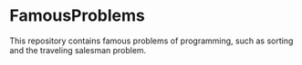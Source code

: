 # FamousProblems
This repository contains famous problems of programming, such as sorting and the traveling salesman problem.
